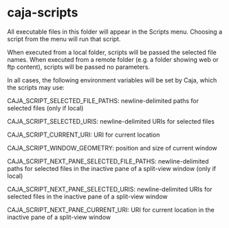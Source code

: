 # caja-scripts

All executable files in this folder will appear in the Scripts menu. Choosing a script from the menu will run that script.

When executed from a local folder, scripts will be passed the selected file names. When executed from a remote folder (e.g. a folder showing web or ftp content), scripts will be passed no parameters.

In all cases, the following environment variables will be set by Caja, which the scripts may use:

CAJA_SCRIPT_SELECTED_FILE_PATHS: newline-delimited paths for selected files (only if local)

CAJA_SCRIPT_SELECTED_URIS: newline-delimited URIs for selected files

CAJA_SCRIPT_CURRENT_URI: URI for current location

CAJA_SCRIPT_WINDOW_GEOMETRY: position and size of current window

CAJA_SCRIPT_NEXT_PANE_SELECTED_FILE_PATHS: newline-delimited paths for selected files in the inactive pane of a split-view window (only if local)

CAJA_SCRIPT_NEXT_PANE_SELECTED_URIS: newline-delimited URIs for selected files in the inactive pane of a split-view window

CAJA_SCRIPT_NEXT_PANE_CURRENT_URI: URI for current location in the inactive pane of a split-view window